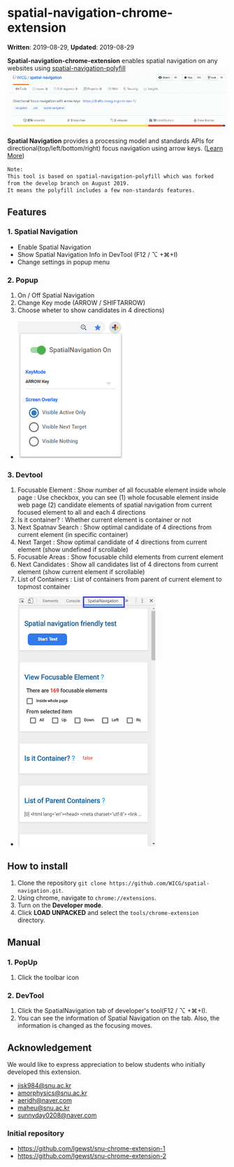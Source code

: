 
# spatial-navigation-chrome-extension

**Written**: 2019-08-29, **Updated**: 2019-08-29

**Spatial-navigation-chrome-extension** enables spatial navigation on any websites using [spatial-navigation-polyfill](https://github.com/WICG/spatial-navigation/tree/master/polyfill)
![spatial navigation on any websites](./img2.gif)

**Spatial Navigation** provides a processing model and standards APIs for directional(top/left/bottom/right) focus navigation using arrow keys. ([Learn More](https://wicg.github.io/spatial-navigation/))

```
Note:
This tool is based on spatial-navigation-polyfill which was forked from the develop branch on August 2019.
It means the polyfill includes a few non-standards features.
```

## Features
### 1. Spatial Navigation
- Enable Spatial Navigation
- Show Spatial Navigation Info in DevTool (F12 / ⌥ +⌘+I)
- Change settings in popup menu

### 2. Popup
1. On / Off Spatial Navigation
2. Change Key mode (ARROW / SHIFTARROW)
3. Choose wheter to show candidates in 4 directions)

- ![Popup menu](./img1.png)

### 3. Devtool
1. Focusable Element
: Show number of all focusable element inside whole page
: Use checkbox, you can see (1) whole focusable element inside web page (2) candidate elements of spatial navigation from current focused element to all and each 4 directions
2. Is it container?
: Whether current element is container or not
3. Next Spatnav Search
: Show optimal candidate of 4 directions from current element (in specific container)
4. Next Target
: Show optimal candidate of 4 directions from current element (show undefined if scrollable)
5. Focusable Areas
: Show focusable child elements from current element
6. Next Candidates
: Show all candidates list of 4 directons from current element (show current element if scrollable)
7. List of Containers
: List of containers from parent of current element to topmost container

- ![Devtool](./img3.png)

## How to install
1. Clone the repository `git clone https://github.com/WICG/spatial-navigation.git`.
2. Using chrome, navigate to `chrome://extensions`.
3. Turn on the **Developer mode**.
4. Click **LOAD UNPACKED** and select the `tools/chrome-extension` directory.

## Manual
### 1. PopUp
1. Click the toolbar icon

### 2. DevTool
1. Click the SpatialNavigation tab of developer's tool(F12 / ⌥ +⌘+I).
2. You can see the information of Spatial Navigation on the tab. Also, the information is changed as the focusing moves.


## Acknowledgement

We would like to express appreciation to below students who initially developed this extension.

- jisk984@snu.ac.kr
- amorphysics@snu.ac.kr
- aeridh@naver.com
- maheu@snu.ac.kr
- sunnyday0208@naver.com

### Initial repository
- https://github.com/lgewst/snu-chrome-extension-1
- https://github.com/lgewst/snu-chrome-extension-2
